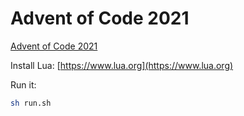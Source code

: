 # Advent of Code 2021

[Advent of Code 2021](https://adventofcode.com/2021)

Install Lua: [https://www.lua.org](https://www.lua.org)

Run it:

```sh
sh run.sh
```
